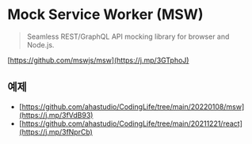 # Mock Service Worker (MSW)

> Seamless REST/GraphQL API mocking library for browser and Node.js.

[https://github.com/mswjs/msw](https://j.mp/3GTphoJ)

## 예제

- [https://github.com/ahastudio/CodingLife/tree/main/20220108/msw](https://j.mp/3fVdB93)
- [https://github.com/ahastudio/CodingLife/tree/main/20211221/react](https://j.mp/3fNprCb)

